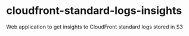 # cloudfront-standard-logs-insights
Web application to get insights to CloudFront standard logs stored in S3
